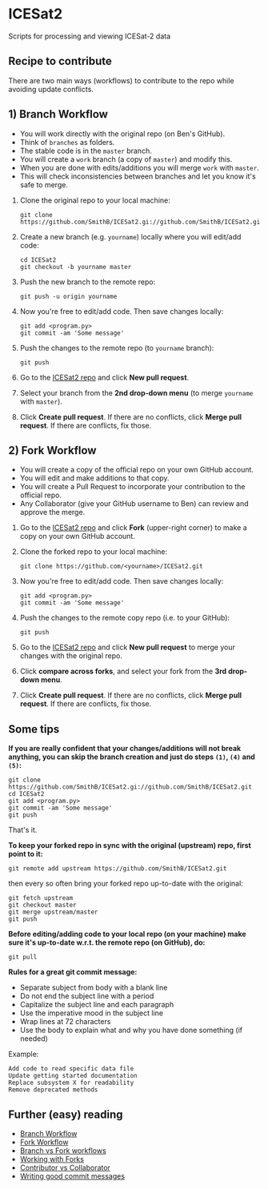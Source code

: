 # ICESat2
Scripts for processing and viewing ICESat-2 data


## Recipe to contribute

There are two main ways (workflows) to contribute to the repo while avoiding update conflicts.


## 1) Branch Workflow

- You will work directly with the original repo (on Ben's GitHub).
- Think of `branches` as folders.  
- The stable code is in the `master` branch.
- You will create a `work` branch (a copy of `master`) and modify this.
- When you are done with edits/additions you will merge `work` with `master`.
- This will check inconsistencies between branches and let you know it's safe to merge.

1) Clone the original repo to your local machine:
    ```
    git clone https://github.com/SmithB/ICESat2.gi://github.com/SmithB/ICESat2.git
    ```

2) Create a new branch (e.g. `yourname`) locally where you will edit/add code:
    ```
    cd ICESat2
    git checkout -b yourname master
    ```

3) Push the new branch to the remote repo:
    ```
    git push -u origin yourname
    ```

4) Now you're free to edit/add code. Then save changes locally:
    ```
    git add <program.py>
    git commit -am 'Some message'
    ```

5) Push the changes to the remote repo (to `yourname` branch):
    ```
    git push
    ```

6) Go to the [ICESat2 repo](https://github.com/SmithB/ICESat2) and click **New pull request**.

7) Select your branch from the **2nd drop-down menu** (to merge `yourname` with `master`).

8) Click **Create pull request**. If there are no conflicts, click **Merge pull request**. If there are conflicts, fix those.


## 2) Fork Workflow

- You will create a copy of the official repo on your own GitHub account.
- You will edit and make additions to that copy.
- You will create a Pull Request to incorporate your contribution to the official repo.
- Any Collaborator (give your GitHub username to Ben) can review and approve the merge.

1) Go to the [ICESat2 repo](https://github.com/SmithB/ICESat2) and click **Fork** (upper-right corner) to make a copy on your own GitHub account.

2) Clone the forked repo to your local machine:
    ```
    git clone https://github.com/<yourname>/ICESat2.git
    ```

3) Now you're free to edit/add code. Then save changes locally:
    ```
    git add <program.py>
    git commit -am 'Some message'
    ```

4) Push the changes to the remote copy repo (i.e. to your GitHub):
    ```
    git push
    ```

5) Go to the [ICESat2 repo](https://github.com/SmithB/ICESat2) and click **New pull request** to merge your changes with the original repo.

6) Click **compare across forks**, and select your fork from the **3rd drop-down menu**.

7) Click **Create pull request**. If there are no conflicts, click **Merge pull request**. If there are conflicts, fix those.


## Some tips

**If you are really confident that your changes/additions will not break anything, you can skip the branch creation and just do steps `(1)`, `(4)` and `(5)`:** 

    git clone https://github.com/SmithB/ICESat2.gi://github.com/SmithB/ICESat2.git
    cd ICESat2
    git add <program.py>
    git commit -am 'Some message'
    git push

That's it.

**To keep your forked repo in sync with the original (upstream) repo, first point to it:**

    git remote add upstream https://github.com/SmithB/ICESat2.git

then every so often bring your forked repo up-to-date with the original: 

    git fetch upstream
    git checkout master
    git merge upstream/master
    git push

**Before editing/adding code to your local repo (on your machine) make sure it's up-to-date w.r.t. the remote repo (on GitHub), do:**

    git pull

**Rules for a great git commit message:**

* Separate subject from body with a blank line
* Do not end the subject line with a period
* Capitalize the subject line and each paragraph
* Use the imperative mood in the subject line
* Wrap lines at 72 characters
* Use the body to explain what and why you have done something (if needed)

Example:

    Add code to read specific data file
    Update getting started documentation
    Replace subsystem X for readability
    Remove deprecated methods


## Further (easy) reading

- [Branch Workflow](https://www.atlassian.com/git/tutorials/comparing-workflows/feature-branch-workflow)
- [Fork Workflow](https://www.atlassian.com/git/tutorials/comparing-workflows/forking-workflow)
- [Branch vs Fork workflows](https://softwareengineering.stackexchange.com/a/304489)
- [Working with Forks](https://help.github.com/articles/working-with-forks/)
- [Contributor vs Collaborator](https://github.com/CoolProp/CoolProp/wiki/Contributors-vs-Collaborators)
- [Writing good commit messages](https://chris.beams.io/posts/git-commit/)



